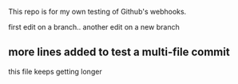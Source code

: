 This repo is for my own testing of Github's webhooks.

first edit on a branch..
another edit on a new branch

more lines added to test a multi-file commit
---
this file keeps getting longer

